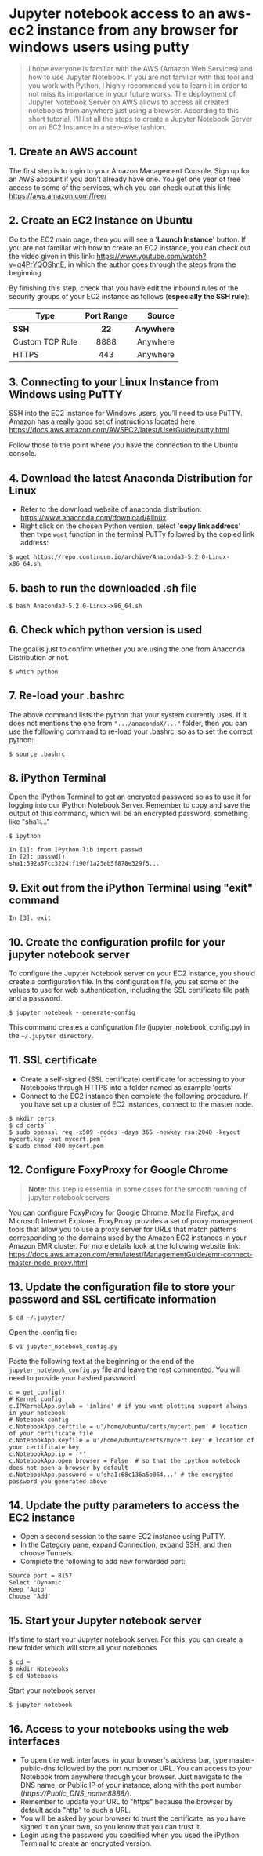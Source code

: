 # Jupyter notebook access to an aws-ec2 instance from any browser for windows users using putty

> I hope everyone is familiar with the AWS (Amazon Web Services) and how to use Jupyter Notebook. If you are not familiar with this tool and you work with Python, I highly recommend you to learn it in order to not miss its importance in your future works.
The deployment of Jupyter Notebook Server on AWS allows to access all created notebooks from anywhere just using a browser.
According to this short tutorial, I'll list all the steps to create a Jupyter Notebook Server on an EC2 Instance in a step-wise fashion. 


## 1. Create an AWS account

The first step is to login to your Amazon Management Console. Sign up for an AWS account if you don't already have one. You get one year of free access to some of the services, which you can check out at this link:
https://aws.amazon.com/free/


## 2. Create an EC2 Instance on Ubuntu 
Go to the EC2 main page, then you will see a '**Launch Instance**' button. If you are not familiar with how to create an EC2 instance, 
you can check out the video given in this link: https://www.youtube.com/watch?v=q4PrYQOShnE, in which the author goes through the steps from the beginning. 

By finishing this step, check that you have edit the inbound rules of the security groups of your EC2 instance as follows (**especially the SSH rule**):

| Type   |      Port Range      |  Source |
|----------|:-------------:|------:|
| **SSH** |  **22** | **Anywhere** |
| Custom TCP Rule |    8888   |   Anywhere |
| HTTPS | 443 |    Anywhere |


## 3. Connecting to your Linux Instance from Windows using PuTTY
SSH into the EC2 instance for Windows users, you’ll need to use PuTTY. Amazon has a really good set of instructions located here: https://docs.aws.amazon.com/AWSEC2/latest/UserGuide/putty.html 

Follow those to the point where you have the connection to the Ubuntu console.


## 4. Download the latest Anaconda Distribution for Linux
- Refer to the download website of anaconda distribution: https://www.anaconda.com/download/#linux 
- Right click on the chosen Python version, select '**copy link address**' then type ``wget`` function in the terminal PuTTy followed by the copied link address:    
```
$ wget https://repo.continuum.io/archive/Anaconda3-5.2.0-Linux-x86_64.sh
```


## 5. bash to run the downloaded .sh file 
```
$ bash Anaconda3-5.2.0-Linux-x86_64.sh
```


## 6. Check which python version is used
The goal is just to confirm whether you are using the one from Anaconda Distribution or not.
```
$ which python
```

## 7. Re-load your .bashrc
The above command lists the python that your system currently uses. If it does not mentions the one from ``".../anacondaX/..."`` folder, 
then you can use the following command to re-load your .bashrc, so as to set the correct python:
```
$ source .bashrc
```

## 8. iPython Terminal 
Open the iPython Terminal to get an encrypted password so as to use it for logging into our iPython Notebook Server. 
Remember to copy and save the output of this command, which will be an encrypted password, something like "sha1:..."
```
$ ipython
```

> 
```
In [1]: from IPython.lib import passwd
In [2]: passwd()
sha1:592a57cc3224:f190f1a25eb5f878e329f5...
```

## 9. Exit out from the iPython Terminal using "exit" command
> 
```
In [3]: exit
```

## 10. Create the configuration profile for your jupyter notebook server
To configure the Jupyter Notebook server on your EC2 instance, you should create a configuration file. In the configuration file, you set some of the values to use for web authentication, including the SSL certificate file path, and a password.
```
$ jupyter notebook --generate-config
```

This command creates a configuration file (jupyter_notebook_config.py) in the ``~/.jupyter directory``.


## 11. SSL certificate 
- Create a self-signed (SSL certificate) certificate for accessing to your Notebooks through HTTPS into a folder named as example 'certs'
- Connect to the EC2 instance then complete the following procedure. If you have set up a cluster of EC2 instances, connect to the master node.
```
$ mkdir certs
$ cd certs``
$ sudo openssl req -x509 -nodes -days 365 -newkey rsa:2048 -keyout mycert.key -out mycert.pem``
$ sudo chmod 400 mycert.pem
```

## 12. Configure FoxyProxy for Google Chrome
> **Note:** this step is essential in some cases for the smooth running of jupyter notebook servers

You can configure FoxyProxy for Google Chrome, Mozilla Firefox, and Microsoft Internet Explorer. 
FoxyProxy provides a set of proxy management tools that allow you to use a proxy server for URLs 
that match patterns corresponding to the domains used by the Amazon EC2 instances in your Amazon EMR cluster.
For more details look at the following website link: 
https://docs.aws.amazon.com/emr/latest/ManagementGuide/emr-connect-master-node-proxy.html


## 13. Update the configuration file to store your password and SSL certificate information
```
$ cd ~/.jupyter/
```
Open the .config file:
```
$ vi jupyter_notebook_config.py
```
Paste the following text at the beginning or the end of the ``jupyter_notebook_config.py`` file and leave the rest commented. You will need to provide your hashed password.

```
c = get_config()
# Kernel config
c.IPKernelApp.pylab = 'inline' # if you want plotting support always in your notebook
# Notebook config
c.NotebookApp.certfile = u'/home/ubuntu/certs/mycert.pem' # location of your certificate file
c.NotebookApp.keyfile = u'/home/ubuntu/certs/mycert.key' # location of your certificate key
c.NotebookApp.ip = '*'
c.NotebookApp.open_browser = False  # so that the ipython notebook does not open a browser by default
c.NotebookApp.password = u'sha1:68c136a5b064...' # the encrypted password you generated above
```

## 14. Update the putty parameters to access the EC2 instance
- Open a second session to the same EC2 instance using PuTTY. 
- In the Category pane, expand Connection, expand SSH, and then choose Tunnels. 
- Complete the following to add new forwarded port:
```
Source port = 8157
Select 'Dynamic'
Keep 'Auto'
Choose 'Add'
```

## 15. Start your Jupyter notebook server 
It's time to start your Jupyter notebook server. For this, you can create a new folder which will store all your notebooks
```
$ cd ~
$ mkdir Notebooks
$ cd Notebooks
```

Start your notebook server
```
$ jupyter notebook
```

## 16. Access to your notebooks using the web interfaces
- To open the web interfaces, in your browser's address bar, type master-public-dns followed by the port number or URL. You can access to your Notebook from anywhere through your browser. Just navigate to the DNS name, or Public IP of your instance, along with the port number (*https://Public_DNS_name:8888/*). 
- Remember to update your URL to "https" because the browser by default adds "http" to such a URL.
- You will be asked by your browser to trust the certificate, as you have signed it on your own, so you know that you can trust it.
- Login using the password you specified when you used the iPython Terminal to create an encrypted version.
